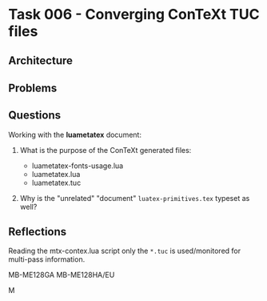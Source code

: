 <header><title>Task 006 - Converging ConTeXt TUC files</title></header>

# Task 006 - Converging ConTeXt TUC files



## Architecture

## Problems

## Questions

Working with the **luametatex** document:

1. What is the purpose of the ConTeXt generated files:

   - luametatex-fonts-usage.lua
   - luametatex.lua
   - luametatex.tuc

2. Why is the "unrelated" "document" `luatex-primitives.tex` typeset as 
   well? 

## Reflections

Reading the mtx-contex.lua script only the `*.tuc` is used/monitored for 
multi-pass information. 

MB-ME128GA
MB-ME128HA/EU

M
